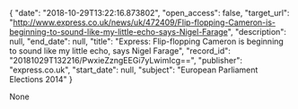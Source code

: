 {
  "date": "2018-10-29T13:22:16.873802", 
  "open_access": false, 
  "target_url": "http://www.express.co.uk/news/uk/472409/Flip-flopping-Cameron-is-beginning-to-sound-like-my-little-echo-says-Nigel-Farage", 
  "description": null, 
  "end_date": null, 
  "title": "Express: Flip-flopping Cameron is beginning to sound like my little echo, says Nigel Farage", 
  "record_id": "20181029T132216/PwxieZzngEEGi7yLwimIcg==", 
  "publisher": "express.co.uk", 
  "start_date": null, 
  "subject": "European Parliament Elections 2014"
}

None